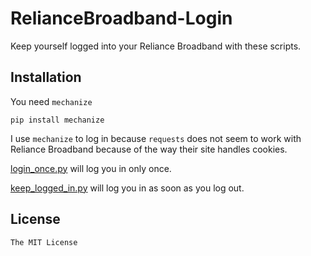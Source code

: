 # RelianceBroadband-Login

Keep yourself logged into your Reliance Broadband with these scripts.

## Installation

You need `mechanize`

```
pip install mechanize
```

I use `mechanize` to log in because `requests` does not seem to work with Reliance Broadband because of the way their site handles cookies.

[login_once.py](login_once.py) will log you in only once.

[keep_logged_in.py](keep_logged_in.py) will log you in as soon as you log out.

## License

`The MIT License`
